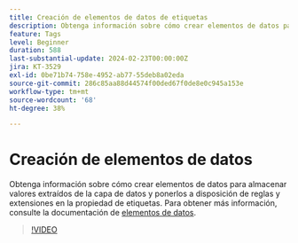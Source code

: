 ```yaml
---
title: Creación de elementos de datos de etiquetas
description: Obtenga información sobre cómo crear elementos de datos para almacenar valores extraídos de la capa de datos y ponerlos a disposición de reglas y extensiones en la propiedad de etiquetas.
feature: Tags
level: Beginner
duration: 588
last-substantial-update: 2024-02-23T00:00:00Z
jira: KT-3529
exl-id: 0be71b74-758e-4952-ab77-55deb8a02eda
source-git-commit: 286c85aa88d44574f00ded67f0de8e0c945a153e
workflow-type: tm+mt
source-wordcount: '68'
ht-degree: 38%

---
```


# Creación de elementos de datos

Obtenga información sobre cómo crear elementos de datos para almacenar valores extraídos de la capa de datos y ponerlos a disposición de reglas y extensiones en la propiedad de etiquetas. Para obtener más información, consulte la documentación de [elementos de datos](https://experienceleague.adobe.com/docs/experience-platform/tags/ui/data-elements.html).

>[!VIDEO](https://video.tv.adobe.com/v/28733/?learn=on&enablevpops)

